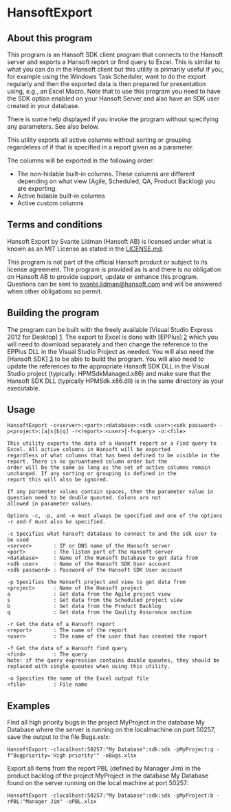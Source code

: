 HansoftExport
=============

About this program
------------------
This program is an Hansoft SDK client program that connects to the Hansoft server and exports a Hansoft report or find query to Excel.  This is similar
to what you can do in the Hansoft client but this utility is primarily useful if you, for example using the Windows Task Scheduler, want to do
the export regularly and then the exported data is then prepared for presentation using, e.g., an Excel Macro. Note that to use this program you need
to have the SDK option enabled on your Hansoft Server and also have an SDK user created in your database.

There is some help displayed if you invoke the program without specifying any parameters. See also below.

This utility exports all active columns without sorting or grouping regardeless of if that is specified in a report given as a parameter.

The columns will be exported in the following order:
* The non-hidable built-in columns. These columns are different depending on what view (Agile, Scheduled, QA, Product Backlog) you are exporting. 
* Active hidable built-in columns
* Active custom columns

Terms and conditions
--------------------
Hansoft Export by Svante Lidman (Hansoft AB) is licensed under what is known as an MIT License as stated in the [LICENSE.md](LICENSE.md).

This program is not part of the official Hansoft product or subject to its license agreement.
The program is provided as is and there is no obligation on Hansoft AB to provide support, update or enhance this program.
Questions can be sent to svante.lidman@hansoft.com and will be answered when other obligations so permit.

Building the program
--------------------
The program can be built with the freely available [Visual Studio Express 2012 for Desktop] [1]. The export to Excel is done
with [EPPlus] [2] which you will need to download separately and then change the reference
to the EPPlus DLL in the Visual Studio Project as needed. You will also need the [Hansoft SDK] [3] to be able to build the program. You will
also need to update the references to the appropriate 
Hansoft SDK DLL in the Visual Studio project (typically: HPMSdkManaged.x86) and make sure that the Hansoft SDK DLL (typically HPMSdk.x86.dll) is
in the same directory as your executable.

[1]: http://epplus.codeplex.com/            "Visual Studio Express 2012 for Desktop"
[2]: http://epplus.codeplex.com/            "EPPlus"
[3]: http://hansoft.com/support/downloads/  "Hansoft SDK"

Usage
-----
	HansoftExport -c<server>:<port>:<database>:<sdk user>:<sdk password> -p<project>:[a|s|b|q] -r<report>:<user>|-f<query> -o:<file>

	This utility exports the data of a Hansoft report or a Find query to Excel. All active columns in Hansoft will be exported
	regardless of what columns that has been defined to be visible in the report. There is no guruantueed column order but the
	order will be the same as long as the set of active columns remain unchanged. If any sorting or grouping is defined in the
	report this will also be ignored.

	If any parameter values contain spaces, then the parameter value in question need to be double quouted. Colons are not
	allowed in parameter values.

	Options -c, -p, and -o must always be specified and one of the options -r and-f must also be specified.

	-c Specifies what hansoft database to connect to and the sdk user to be used
	<server>       : IP or DNS name of the Hansoft server
	<port>         : The listen port of the Hansoft server
	<database>     : Name of the Hansoft Database to get data from
	<sdk user>     : Name of the Hansoft SDK User account
	<sdk password> : Password of the Hansoft SDK User account

	-p Specifies the Hansoft project and view to get data from
	<project>      : Name of the Hansoft project
	a              : Get data from the Agile project view
	s              : Get data from the Scheduled project view
	b              : Get data from the Product Backlog
	q              : Get data from the Qaulity Assurance section

	-r Get the data of a Hansoft report
	<report>       : The name of the report
	<user>         : The name of the user that has created the report

	-f Get the data of a Hansoft find query
	<find>         : The query
	Note: if the query expression contains double quoutes, they should be replaced with single quoutes when using this utility.

	-o Specifies the name of the Excel output file
	<file>         : File name

Examples
--------
Find all high priority bugs in the project MyProject in the database My Database where the server is running on the localmachine
on port 50257, save the output to the file Bugs.xslx:

	HansoftExport -clocalhost:50257:"My Database":sdk:sdk -pMyProject:q -f"Bugpriority='High priority'" -oBugs.xlsx

Export all items from the report PBL (defined by Manager Jim) in the product backlog of the project MyProject in the database
My Database found on the server running on the local machine at port 50257:

	HansoftExport -clocalhost:50257:"My Database":sdk:sdk -pMyProject:b -rPBL:"Manager Jim" -oPBL.xlsx


